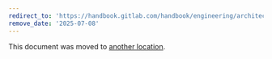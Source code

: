 ```yaml
---
redirect_to: 'https://handbook.gitlab.com/handbook/engineering/architecture/design-documents/gitaly_handle_upload_pack_in_http2_server/'
remove_date: '2025-07-08'
---
```


This document was moved to [another location](https://handbook.gitlab.com/handbook/engineering/architecture/design-documents/gitaly_handle_upload_pack_in_http2_server/).

<!-- This redirect file can be deleted after <2025-07-08>. -->
<!-- Redirects that point to other docs in the same project expire in three months. -->
<!-- Redirects that point to docs in a different project or site (for example, link is not relative and starts with `https:`) expire in one year. -->
<!-- Before deletion, see: https://docs.gitlab.com/ee/development/documentation/redirects.html -->
